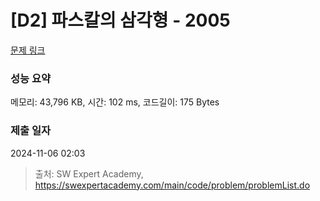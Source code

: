 # [D2] 파스칼의 삼각형 - 2005 

[문제 링크](https://swexpertacademy.com/main/code/problem/problemDetail.do?contestProbId=AV5P0-h6Ak4DFAUq) 

### 성능 요약

메모리: 43,796 KB, 시간: 102 ms, 코드길이: 175 Bytes

### 제출 일자

2024-11-06 02:03



> 출처: SW Expert Academy, https://swexpertacademy.com/main/code/problem/problemList.do